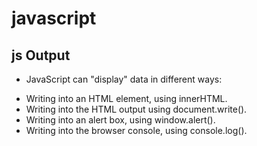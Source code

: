 # javascript
## js Output
- JavaScript can "display" data in different ways:
+ Writing into an HTML element, using innerHTML.
+ Writing into the HTML output using document.write().
+ Writing into an alert box, using window.alert().
+ Writing into the browser console, using console.log().